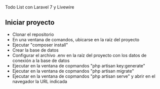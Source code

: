 <p>Todo List con Laravel 7 y Livewire<p>

## Iniciar proyecto
- Clonar el repositorio
- En una ventana de comandos, ubicarse en la raíz del proyecto
- Ejecutar "composer install"
- Crear la base de datos
- Configurar el archivo .env en la raíz del proyecto con los datos de conexión a la base de datos
- Ejecutar en la ventana de copmandos "php artisan key:generate"
- Ejecutar en la ventana de copmandos "php artisan migrate"
- Ejecutar en la ventana de copmandos "php artisan serve" y abrir en el navegador la URL indicada